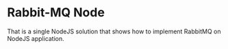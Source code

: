 # Rabbit-MQ Node
That is a single NodeJS solution that shows how to implement RabbitMQ on NodeJS application.